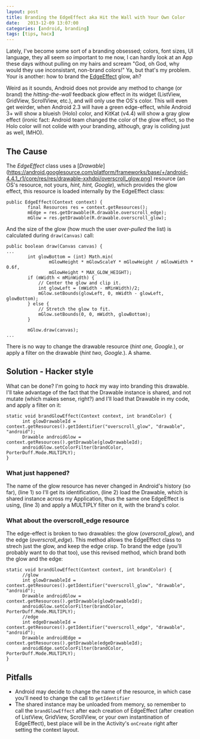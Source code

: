 ```yaml
---
layout: post
title: Branding the EdgeEffect aka Hit the Wall with Your Own Color
date:   2013-12-09 13:07:00
categories: [android, branding]
tags: [tips, hacx]
---
```

Lately, I've become some sort of a branding obsessed; colors, font sizes, UI language, they all seem _so_ important to me now, 
I can hardly look at an App these days without pulling on my hairs and scream "God, oh God, why would they use inconsistant, non-brand colors!"
Ya, but that's my problem. Your is another: how to brand the [EdgeEffect](http://developer.android.com/reference/android/widget/EdgeEffect.html) glow, ah?

Weird as it sounds, Android does not provide any method to change (or brand) the _hitting-the-wall_ feedback glow effect in its widget (ListView, GridView, ScrollView, etc.), and will only use the OS's color.
This will even get weirder, when Android 2.3 will have a green edge-effect, while Android 3+ will show a blueish (Holo) color, and KitKat (v4.4) will show
a gray glow effect (ironic fact: Android team changed the color of the glow effect, so the Holo color will not colide with your branding, although, gray is coliding just as well, IMHO).

## The Cause ##
The _EdgeEffect_ class uses a [_Drawable_](https://android.googlesource.com/platform/frameworks/base/+/android-4.4.1_r1/core/res/res/drawable-xxhdpi/overscroll_glow.png] resource (an OS's resource, not yours, _hint, hint, Google_), which provides the glow effect, this resource is loaded internally
by the EdgeEffect class:
```
public EdgeEffect(Context context) {
        final Resources res = context.getResources();
        mEdge = res.getDrawable(R.drawable.overscroll_edge);
        mGlow = res.getDrawable(R.drawable.overscroll_glow);
```
And the size of the glow (how much the user _over-pulled_ the list) is calculated during ```draw(Canvas)``` call:
```
public boolean draw(Canvas canvas) {
...
        int glowBottom = (int) Math.min(
                mGlowHeight * mGlowScaleY * mGlowHeight / mGlowWidth * 0.6f,
                mGlowHeight * MAX_GLOW_HEIGHT);
        if (mWidth < mMinWidth) {
            // Center the glow and clip it.
            int glowLeft = (mWidth - mMinWidth)/2;
            mGlow.setBounds(glowLeft, 0, mWidth - glowLeft, glowBottom);
        } else {
            // Stretch the glow to fit.
            mGlow.setBounds(0, 0, mWidth, glowBottom);
        }

        mGlow.draw(canvas);
...        
```
There is no way to change the drawable resource (_hint one, Google._), or apply a filter on the drawable (_hint two, Google._). A shame.

## Solution - Hacker style ##
What can be done? I'm going to _hack_ my way into branding this drawable. I'll take advantage of the fact that the Drawable instance is shared, and not mutate (which makes sense, right?)
and I'll load that Drawable in my code, and apply a filter on it:
```
static void brandGlowEffect(Context context, int brandColor) {
      int glowDrawableId = context.getResources().getIdentifier("overscroll_glow", "drawable", "android");
      Drawable androidGlow = context.getResources().getDrawable(glowDrawableId);
      androidGlow.setColorFilter(brandColor, PorterDuff.Mode.MULTIPLY);
}
```
### What just happened? ###
The name of the glow resource has never changed in Android's history (so far), (line 1) so I'll get its identification,
(line 2) load the Drawable, which is shared instance across my Application, thus the same one EdgeEffect is using,
(line 3) and apply a MULTIPLY filter on it, with the brand's color.

### What about the overscroll_edge resource ###
The edge-effect is broken to two drawables: the glow (_overscroll_glow_), and the edge (_overscroll_edge_). This method allows the EdgeEffect class to strech just the glow, and keep the edge crisp.
To brand the edge (you'll probably want to do that too), use this revised method, which brand both the glow and the edge:
```
static void brandGlowEffect(Context context, int brandColor) {
      //glow
      int glowDrawableId = context.getResources().getIdentifier("overscroll_glow", "drawable", "android");
      Drawable androidGlow = context.getResources().getDrawable(glowDrawableId);
      androidGlow.setColorFilter(brandColor, PorterDuff.Mode.MULTIPLY);
      //edge
      int edgeDrawableId = context.getResources().getIdentifier("overscroll_edge", "drawable", "android");
      Drawable androidEdge = context.getResources().getDrawable(edgeDrawableId);
      androidEdge.setColorFilter(brandColor, PorterDuff.Mode.MULTIPLY);
}
```

## Pitfalls ##
 * Android may decide to change the name of the resource, in which case you'll need to change the call to ```getIdentifier```
 * The shared instance may be unloaded from memory, so remember to call the ```brandGlowEffect``` after each creation of EdgeEffect (after creation of ListView, GridView, ScrollView, or your own instantination of EdgeEffect), best place will be in the Activity's ```onCreate``` right after setting the context layout.
 

